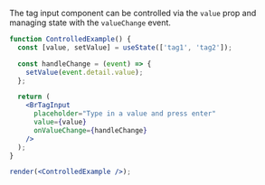 The tag input component can be controlled via the `value` prop and managing state with the `valueChange` event.

```jsx live noInline
function ControlledExample() {
  const [value, setValue] = useState(['tag1', 'tag2']);

  const handleChange = (event) => {
    setValue(event.detail.value);
  };

  return (
    <BrTagInput
      placeholder="Type in a value and press enter"
      value={value}
      onValueChange={handleChange}
    />
  );
}

render(<ControlledExample />);
```
